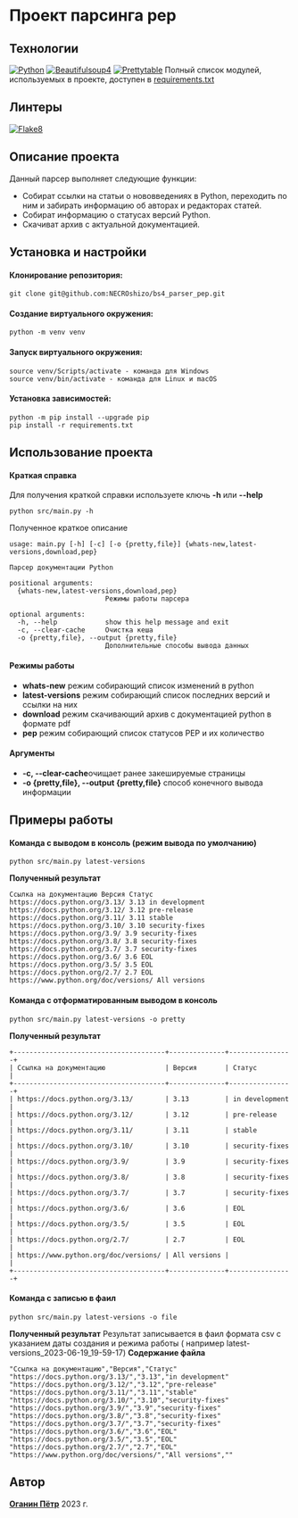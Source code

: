 # Проект парсинга pep
## Технологии
[![Python](https://img.shields.io/badge/-Python-464646?style=flat&logo=Python&logoColor=56C0C0&color=gray)](https://www.python.org/) [![Beautifulsoup4](https://img.shields.io/badge/-Beautifulsoup4-464646?style=flat&logoColor=56C0C0&color=gray)](https://www.crummy.com/software/BeautifulSoup/) [![Prettytable](https://img.shields.io/badge/-Prettytable-464646?style=flat&color=gray)](https://github.com/jazzband/prettytable)
Полный список модулей, используемых в проекте, доступен в [requirements.txt](https://github.com/NECROshizo/bs4_parser_pep/blob/master/requirements.txt)
## Линтеры
[![Flake8](https://img.shields.io/badge/-flake8-464646?style=flat&logo=flake8&logoColor=56C0C0&color=gray)](https://flake8.pycqa.org/)

## Описание проекта
Данный парсер выполняет следующие функции:
- Собират ссылки на статьи о нововведениях в Python, переходить по ним и забирать информацию об авторах и редакторах статей.
- Собират информацию о статусах версий Python.
- Скачиват архив с актуальной документацией.

## Установка и настройки
#### Клонирование репозитория:

```
git clone git@github.com:NECROshizo/bs4_parser_pep.git
```

#### Создание виртуального окружения:

```
python -m venv venv
```

#### Запуск виртуального окружения:

```
source venv/Scripts/activate - команда для Windows
source venv/bin/activate - команда для Linux и macOS
```
#### Установка зависимостей:

```
python -m pip install --upgrade pip
pip install -r requirements.txt
```
## Использование проекта
#### Краткая справка
Для получения краткой справки используете ключь **-h** или **--help**
```
python src/main.py -h
```
Полученное краткое описание
```
usage: main.py [-h] [-c] [-o {pretty,file}] {whats-new,latest-versions,download,pep}

Парсер документации Python

positional arguments:
  {whats-new,latest-versions,download,pep}
                        Режимы работы парсера

optional arguments:
  -h, --help            show this help message and exit
  -c, --clear-cache     Очистка кеша
  -o {pretty,file}, --output {pretty,file}
                        Дополнительные способы вывода данных
```
#### Режимы работы
- **whats-new** режим собирающий список изменений в python
- **latest-versions** режим собирающий список последних версий и ссылки на них
- **download** режим скачивающий архив с документацией python в формате pdf
- **pep** режим собирающий список статусов PEP и их количество
#### Аргументы
- **-c, --clear-cache**очищает ранее закешируемые страницы
- **-o {pretty,file}, --output {pretty,file}** способ конечного вывода информации
## Примеры работы
#### Команда с выводом в консоль (режим вывода по умолчанию)
```
python src/main.py latest-versions
```
**Полученный результат**
```
Ссылка на документацию Версия Статус
https://docs.python.org/3.13/ 3.13 in development
https://docs.python.org/3.12/ 3.12 pre-release
https://docs.python.org/3.11/ 3.11 stable
https://docs.python.org/3.10/ 3.10 security-fixes
https://docs.python.org/3.9/ 3.9 security-fixes
https://docs.python.org/3.8/ 3.8 security-fixes
https://docs.python.org/3.7/ 3.7 security-fixes
https://docs.python.org/3.6/ 3.6 EOL
https://docs.python.org/3.5/ 3.5 EOL
https://docs.python.org/2.7/ 2.7 EOL
https://www.python.org/doc/versions/ All versions
```
#### Команда c отформатированным выводом в консоль 
```
python src/main.py latest-versions -o pretty
```
**Полученный результат**
```
+--------------------------------------+--------------+----------------+
| Ссылка на документацию               | Версия       | Статус         |
+--------------------------------------+--------------+----------------+
| https://docs.python.org/3.13/        | 3.13         | in development |
| https://docs.python.org/3.12/        | 3.12         | pre-release    |
| https://docs.python.org/3.11/        | 3.11         | stable         |
| https://docs.python.org/3.10/        | 3.10         | security-fixes |
| https://docs.python.org/3.9/         | 3.9          | security-fixes |
| https://docs.python.org/3.8/         | 3.8          | security-fixes |
| https://docs.python.org/3.7/         | 3.7          | security-fixes |
| https://docs.python.org/3.6/         | 3.6          | EOL            |
| https://docs.python.org/3.5/         | 3.5          | EOL            |
| https://docs.python.org/2.7/         | 2.7          | EOL            |
| https://www.python.org/doc/versions/ | All versions |                |
+--------------------------------------+--------------+----------------+
```

#### Команда c записью в фаил 
```
python src/main.py latest-versions -o file
```
**Полученный результат**
Результат записывается в фаил формата csv с указанием даты создания и режима работы ( например latest-versions_2023-06-19_19-59-17)
**Содержание файла**
```
"Ссылка на документацию","Версия","Статус"
"https://docs.python.org/3.13/","3.13","in development"
"https://docs.python.org/3.12/","3.12","pre-release"
"https://docs.python.org/3.11/","3.11","stable"
"https://docs.python.org/3.10/","3.10","security-fixes"
"https://docs.python.org/3.9/","3.9","security-fixes"
"https://docs.python.org/3.8/","3.8","security-fixes"
"https://docs.python.org/3.7/","3.7","security-fixes"
"https://docs.python.org/3.6/","3.6","EOL"
"https://docs.python.org/3.5/","3.5","EOL"
"https://docs.python.org/2.7/","2.7","EOL"
"https://www.python.org/doc/versions/","All versions",""
```
## Автор
[**Оганин Пётр**](https://github.com/NECROshizo) 
2023 г.
